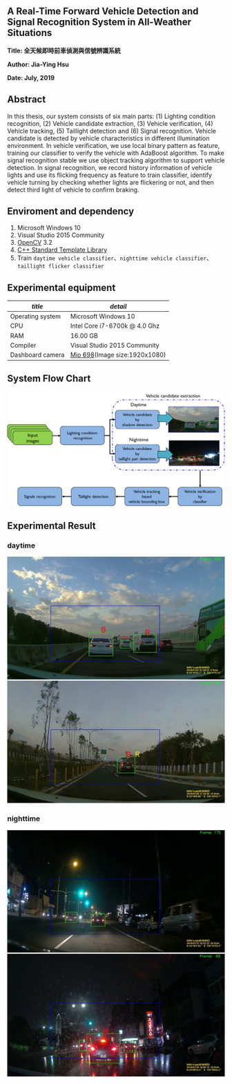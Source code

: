 A Real-Time Forward Vehicle Detection and Signal Recognition System in All-Weather Situations
--------
**Title: 全天候即時前車偵測與信號辨識系統**

**Author: Jia-Ying Hsu**

**Date: July, 2019**



Abstract
--------
In this thesis, our system consists of six main parts: (1) Lighting condition recognition, (2) Vehicle candidate extraction, (3) Vehicle verification, (4) Vehicle tracking, (5) Taillight detection and (6) Signal recognition. Vehicle candidate is detected by vehicle characteristics in different illumination environment. In vehicle verification, we use local binary pattern as feature, training our classifier to verify the vehicle with AdaBoost algorithm. To make signal recognition stable we use object tracking algorithm to support vehicle detection. In signal recognition, we record history information of vehicle lights and use its flicking frequency as feature to train classifier, identify vehicle turning by checking whether lights are flickering or not, and then detect third light of vehicle to confirm braking.

Enviroment and dependency
--------
1. Microsoft Windows 10
2. Visual Studio 2015 Community
3. [OpenCV][1] 3.2
4. [C++ Standard Template Library][3] 
5. Train `daytime vehicle classifier`、`nighttime vehicle classifier`、`taillight flicker classifier`


Experimental equipment
--------
_title_ | _detail_
---|---
Operating system | Microsoft Windows 10
CPU | Intel Core i7-6700k @ 4.0 Ghz
RAM | 16.00 GB
Compiler | Visual Studio 2015 Community
Dashboard camera | [Mio 698][2](Image size:1920x1080)


## System Flow Chart
![img](img/system_flow_chart.png)


## Experimental Result
### daytime
![img](img/result_1.jpg)
![img](img/result_2.jpg)
### nighttime
![img](img/result_3.jpg)
![img](img/result_4.jpg)

[1]: http://opencv.org/
[2]: https://www.mio.com/tw/mivue-698
[3]: http://www.cplusplus.com/reference/stl/